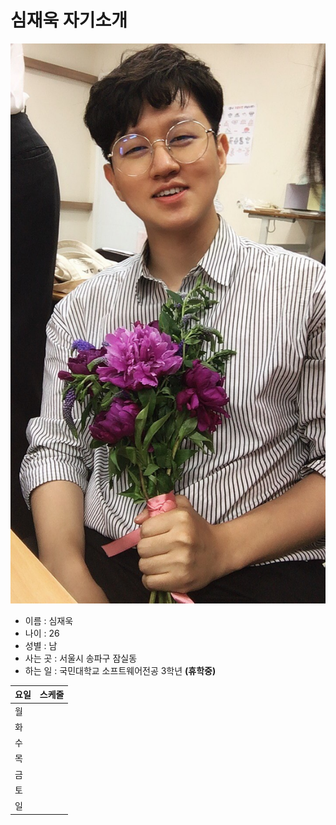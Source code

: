 # 심재욱 자기소개

![컴퓨터에 있는 사진](assets/profile.jpg)

- 이름 : 심재욱  
- 나이 : 26  
- 성별 : 남  
- 사는 곳 : 서울시 송파구 잠실동  
- 하는 일 : 국민대학교 소프트웨어전공 3학년 **(휴학중)**  

요일 | 스케줄
----- | -----
월 | 
화 | 
수 | 
목 | 
금 |
토 |
일 |
